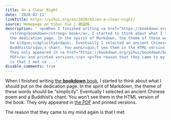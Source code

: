 ```yaml
---
title: On a Clear Night
date: '2020-02-11'
linkTitle: https://yihui.org/en/2020/02/on-a-clear-night/
source: Homepage on Yihui Xie | 谢益辉
description: ' <p>When I finished writing <a href="https://bookdown.org/yihui/bookdown/">the
  <strong>bookdown</strong> book</a>, I started to think about what I should put on
  the dedication page. In the spirit of Markdown, the theme of these words should
  be &ldquo;simplicity&rdquo;. Eventually I selected an ancient Chinese poem and a
  Buddhist&rsquo;s chant. You won&rsquo;t see them in the HTML version of the book.
  They only appeared in <a href="https://bookdown.org/yihui/bookdown/bookdown.pdf">the
  PDF</a> and printed versions.</p> <p>The reason that they came to my mind again
  is that I met <a ...'
disable_comments: true
---
```

 <p>When I finished writing <a href="https://bookdown.org/yihui/bookdown/">the <strong>bookdown</strong> book</a>, I started to think about what I should put on the dedication page. In the spirit of Markdown, the theme of these words should be &ldquo;simplicity&rdquo;. Eventually I selected an ancient Chinese poem and a Buddhist&rsquo;s chant. You won&rsquo;t see them in the HTML version of the book. They only appeared in <a href="https://bookdown.org/yihui/bookdown/bookdown.pdf">the PDF</a> and printed versions.</p> <p>The reason that they came to my mind again is that I met <a ...